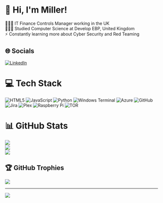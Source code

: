 # 👋 Hi, I'm Miller!
👨🏻‍💻 IT Finance Controls Manager working in the UK<br>👨🏻‍🎓 Studied Computer Science at Develop EBP, United Kingdom<br>⚡️ Constantly learning more about Cyber Security and Red Teaming<br>


## 🌐 Socials
[![LinkedIn](https://img.shields.io/badge/LinkedIn-%230077B5.svg?logo=linkedin&logoColor=white)](https://linkedin.com/in/miller-cozens) 

# 💻 Tech Stack
![HTML5](https://img.shields.io/badge/html5-%23E34F26.svg?style=for-the-badge&logo=html5&logoColor=white) ![JavaScript](https://img.shields.io/badge/javascript-%23323330.svg?style=for-the-badge&logo=javascript&logoColor=%23F7DF1E) ![Python](https://img.shields.io/badge/python-3670A0?style=for-the-badge&logo=python&logoColor=ffdd54) ![Windows Terminal](https://img.shields.io/badge/Windows%20Terminal-%234D4D4D.svg?style=for-the-badge&logo=windows-terminal&logoColor=white) ![Azure](https://img.shields.io/badge/azure-%230072C6.svg?style=for-the-badge&logo=microsoftazure&logoColor=white) ![GitHub](https://img.shields.io/badge/github-%23121011.svg?style=for-the-badge&logo=github&logoColor=white) ![Jira](https://img.shields.io/badge/jira-%230A0FFF.svg?style=for-the-badge&logo=jira&logoColor=white) ![Plex](https://img.shields.io/badge/plex-%23E5A00D.svg?style=for-the-badge&logo=plex&logoColor=white) ![Raspberry Pi](https://img.shields.io/badge/-Raspberry_Pi-C51A4A?style=for-the-badge&logo=Raspberry-Pi) ![TOR](https://img.shields.io/badge/tor-%237E4798.svg?style=for-the-badge&logo=tor-project&logoColor=white)
# 📊 GitHub Stats
![](https://github-readme-stats.vercel.app/api?username=TheBlackB0x&theme=dark&hide_border=false&include_all_commits=false&count_private=false)<br/>
![](https://nirzak-streak-stats.vercel.app/?user=TheBlackB0x&theme=dark&hide_border=false)<br/>
![](https://github-readme-stats.vercel.app/api/top-langs/?username=TheBlackB0x&theme=dark&hide_border=false&include_all_commits=false&count_private=false&layout=compact)

## 🏆 GitHub Trophies
![](https://github-profile-trophy.vercel.app/?username=TheBlackB0x&theme=onedark&no-frame=false&no-bg=true&margin-w=4)

---
[![](https://visitcount.itsvg.in/api?id=TheBlackB0x&icon=0&color=7)](https://visitcount.itsvg.in)

<!-- Proudly created with GPRM ( https://gprm.itsvg.in ) -->
